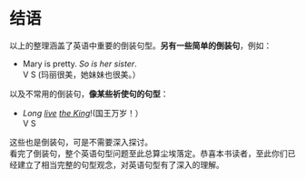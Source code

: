 # 结语

以上的整理涵盖了英语中重要的倒装句型。<b>另有一些简单的倒装句</b>，例如：  

- Mary is pretty. <em>So is her sister</em>.  
V S
(玛丽很美，她妹妹也很美。） 

 

以及不常用的倒装句，<b>像某些祈使句的句型</b>：  

- <em>Long <u>live</u> <u>the King</em></u>!(国王万岁！）  
V S  


这些也是倒装句，可是不需要深入探讨。  
看完了倒装句，整个英语句型问题至此总算尘埃落定。恭喜本书读者，至此你们已经建立了相当完整的句型观念，对英语句型有了深入的理解。  